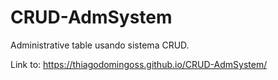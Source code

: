 # CRUD-AdmSystem
Administrative table usando sistema CRUD.

Link to: https://thiagodomingoss.github.io/CRUD-AdmSystem/

